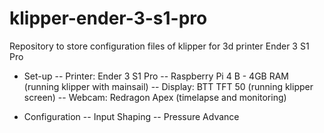 # klipper-ender-3-s1-pro
Repository to store configuration files of klipper for 3d printer Ender 3 S1 Pro

- Set-up
-- Printer: Ender 3 S1 Pro
-- Raspberry Pi 4 B - 4GB RAM (running klipper with mainsail)
-- Display: BTT TFT 50 (running klipper screen)
-- Webcam: Redragon Apex (timelapse and monitoring)

- Configuration
-- Input Shaping
-- Pressure Advance

